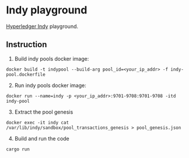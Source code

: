 # Indy playground

[Hyperledger Indy](https://www.hyperledger.org/projects/hyperledger-indy) playground.

## Instruction

1. Build indy pools docker image:

```
docker build -t indypool --build-arg pool_id=<your_ip_addr> -f indy-pool.dockerfile
```

2. Run indy pools docker image:

```
docker run --name=indy -p <your_ip_addr>:9701-9708:9701-9708 -itd indy-pool
```

3. Extract the pool genesis

```
docker exec -it indy cat /var/lib/indy/sandbox/pool_transactions_genesis > pool_genesis.json
```

4. Build and run the code

```
cargo run
```
